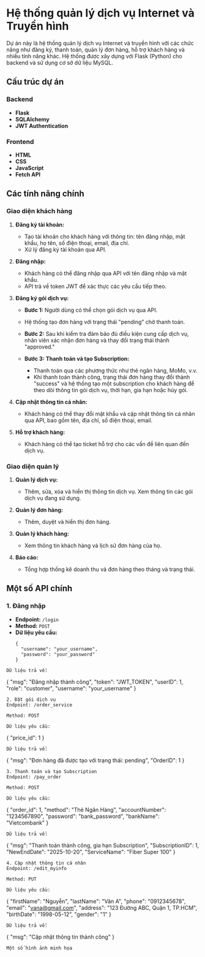 # Hệ thống quản lý dịch vụ Internet và Truyền hình

Dự án này là hệ thống quản lý dịch vụ Internet và truyền hình với các chức năng như đăng ký, thanh toán, quản lý đơn hàng, hỗ trợ khách hàng và nhiều tính năng khác. Hệ thống được xây dựng với Flask (Python) cho backend và sử dụng cơ sở dữ liệu MySQL.

## Cấu trúc dự án

### Backend
- **Flask**
- **SQLAlchemy**
- **JWT Authentication**

### Frontend
- **HTML**
- **CSS**
- **JavaScript**
- **Fetch API**

## Các tính năng chính

### Giao diện khách hàng

1. **Đăng ký tài khoản:**
   - Tạo tài khoản cho khách hàng với thông tin: tên đăng nhập, mật khẩu, họ tên, số điện thoại, email, địa chỉ.
   - Xử lý đăng ký tài khoản qua API.

2. **Đăng nhập:**
   - Khách hàng có thể đăng nhập qua API với tên đăng nhập và mật khẩu.
   - API trả về token JWT để xác thực các yêu cầu tiếp theo.

3. **Đăng ký gói dịch vụ:**
   - **Bước 1:** Người dùng có thể chọn gói dịch vụ qua API.
   - Hệ thống tạo đơn hàng với trạng thái "pending" chờ thanh toán.
   
   - **Bước 2:** Sau khi kiểm tra đảm bảo đủ điều kiện cung cấp dịch vụ, nhân viên xác nhận đơn hàng và thay đổi trạng thái thành "approved."
   
   - **Bước 3:** **Thanh toán và tạo Subscription:**
     - Thanh toán qua các phương thức như thẻ ngân hàng, MoMo, v.v.
     - Khi thanh toán thành công, trạng thái đơn hàng thay đổi thành "success" và hệ thống tạo một subscription cho khách hàng để theo dõi thông tin gói dịch vụ, thời hạn, gia hạn hoặc hủy gói.

4. **Cập nhật thông tin cá nhân:**
   - Khách hàng có thể thay đổi mật khẩu và cập nhật thông tin cá nhân qua API, bao gồm tên, địa chỉ, số điện thoại, email.

5. **Hỗ trợ khách hàng:**
   - Khách hàng có thể tạo ticket hỗ trợ cho các vấn đề liên quan đến dịch vụ.

### Giao diện quản lý

1. **Quản lý dịch vụ:**
   - Thêm, sửa, xóa và hiển thị thông tin dịch vụ. Xem thông tin các gói dịch vụ đang sử dụng.

2. **Quản lý đơn hàng:**
   - Thêm, duyệt và hiển thị đơn hàng.

3. **Quản lý khách hàng:**
   - Xem thông tin khách hàng và lịch sử đơn hàng của họ.

4. **Báo cáo:**
   - Tổng hợp thống kê doanh thu và đơn hàng theo tháng và trạng thái.

## Một số API chính

### 1. Đăng nhập

- **Endpoint:** `/login`
- **Method:** `POST`
- **Dữ liệu yêu cầu:**
  ```
  {
    "username": "your_username",
    "password": "your_password"
  }
```
Dữ liệu trả về:
 ```
{
  "msg": "Đăng nhập thành công",
  "token": "JWT_TOKEN",
  "userID": 1,
  "role": "customer",
  "username": "your_username"
}
 ```
2. Đặt gói dịch vụ
Endpoint: /order_service

Method: POST

Dữ liệu yêu cầu:

 ```
{
  "price_id": 1
}
 ```
Dữ liệu trả về:

 ```
{
  "msg": "Đơn hàng đã được tạo với trạng thái: pending",
  "OrderID": 1
}
 ```
3. Thanh toán và tạo Subscription
Endpoint: /pay_order

Method: POST

Dữ liệu yêu cầu:

 ```
{
  "order_id": 1,
  "method": "Thẻ Ngân Hàng",
  "accountNumber": "1234567890",
  "password": "bank_password",
  "bankName": "Vietcombank"
}
 ```
Dữ liệu trả về:

 ```
{
  "msg": "Thanh toán thành công, gia hạn Subscription",
  "SubscriptionID": 1,
  "NewEndDate": "2025-10-20",
  "ServiceName": "Fiber Super 100"
}
 ```
4. Cập nhật thông tin cá nhân
Endpoint: /edit_myinfo

Method: PUT

Dữ liệu yêu cầu:

 ```
{
  "firstName": "Nguyễn",
  "lastName": "Văn A",
  "phone": "0912345678",
  "email": "vana@gmail.com",
  "address": "123 Đường ABC, Quận 1, TP.HCM",
  "birthDate": "1998-05-12",
  "gender": "1"
}
 ```
Dữ liệu trả về:

 ```
{
  "msg": "Cập nhật thông tin thành công"
}
 ```
Một số hình ảnh minh họa 
